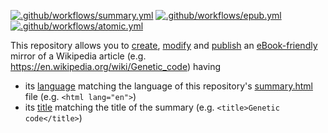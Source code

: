 [![.github/workflows/summary.yml](../../actions/workflows/summary.yml/badge.svg)](../../actions/workflows/summary.yml)
[![.github/workflows/epub.yml](../../actions/workflows/epub.yml/badge.svg)](../../actions/workflows/epub.yml)
[![.github/workflows/atomic.yml](../../actions/workflows/atomic.yml/badge.svg)](../../actions/workflows/atomic.yml)

This repository allows you to [create](), [modify]() and [publish]() an [eBook-friendly]() mirror of a Wikipedia article (e.g. https://en.wikipedia.org/wiki/Genetic_code) having
* its [language](https://ebookipedia.github.io/lang) matching the language of this repository's [summary.html](../../tree/main/editable/summary.html) file (e.g. `<html lang="en">`) 
* its [title]() matching the title of the summary (e.g. `<title>Genetic code</title>`)
